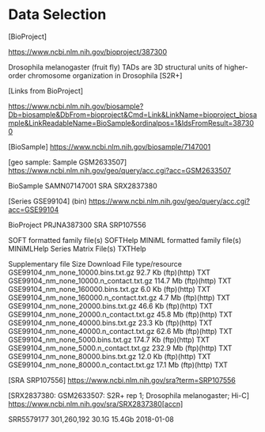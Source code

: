 # Data Selection

[BioProject]

https://www.ncbi.nlm.nih.gov/bioproject/387300

Drosophila melanogaster (fruit fly)
TADs are 3D structural units of higher-order chromosome organization in Drosophila [S2R+]

[Links from BioProject]

https://www.ncbi.nlm.nih.gov/biosample?Db=biosample&DbFrom=bioproject&Cmd=Link&LinkName=bioproject_biosample&LinkReadableName=BioSample&ordinalpos=1&IdsFromResult=387300

[BioSample]
https://www.ncbi.nlm.nih.gov/biosample/7147001

[geo sample: Sample GSM2633507]
https://www.ncbi.nlm.nih.gov/geo/query/acc.cgi?acc=GSM2633507

BioSample	SAMN07147001
SRA	SRX2837380

[Series GSE99104] (bin)
https://www.ncbi.nlm.nih.gov/geo/query/acc.cgi?acc=GSE99104

BioProject	PRJNA387300
SRA	SRP107556

SOFT formatted family file(s)	SOFTHelp
MINiML formatted family file(s)	MINiMLHelp
Series Matrix File(s)	TXTHelp

Supplementary file	Size	Download	File type/resource
GSE99104_nm_none_10000.bins.txt.gz	92.7 Kb	(ftp)(http)	TXT
GSE99104_nm_none_10000.n_contact.txt.gz	114.7 Mb	(ftp)(http)	TXT
GSE99104_nm_none_160000.bins.txt.gz	6.0 Kb	(ftp)(http)	TXT
GSE99104_nm_none_160000.n_contact.txt.gz	4.7 Mb	(ftp)(http)	TXT
GSE99104_nm_none_20000.bins.txt.gz	46.6 Kb	(ftp)(http)	TXT
GSE99104_nm_none_20000.n_contact.txt.gz	45.8 Mb	(ftp)(http)	TXT
GSE99104_nm_none_40000.bins.txt.gz	23.3 Kb	(ftp)(http)	TXT
GSE99104_nm_none_40000.n_contact.txt.gz	62.6 Mb	(ftp)(http)	TXT
GSE99104_nm_none_5000.bins.txt.gz	174.7 Kb	(ftp)(http)	TXT
GSE99104_nm_none_5000.n_contact.txt.gz	232.9 Mb	(ftp)(http)	TXT
GSE99104_nm_none_80000.bins.txt.gz	12.0 Kb	(ftp)(http)	TXT
GSE99104_nm_none_80000.n_contact.txt.gz	17.1 Mb	(ftp)(http)	TXT

[SRA	SRP107556]
https://www.ncbi.nlm.nih.gov/sra?term=SRP107556

[SRX2837380: GSM2633507: S2R+ rep 1; Drosophila melanogaster; Hi-C]
https://www.ncbi.nlm.nih.gov/sra/SRX2837380[accn]

SRR5579177	301,260,192	30.1G	15.4Gb	2018-01-08
